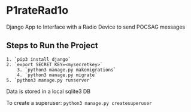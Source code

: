 # P1rateRad1o
Django App to Interface with a Radio Device to send POCSAG messages

## Steps to Run the Project
	1. `pip3 install django`
	2. `export SECRET_KEY=<mysecretkey>`
        3. `python3 manage.py makemigrations`
        4. `python3 manage.py migrate`
	5. `python3 manage.py runserver`

Data is stored in a local sqlite3 DB

To create a superuser:
	`python3 manage.py createsuperuser`
